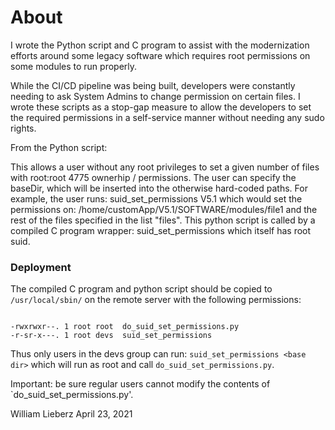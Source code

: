 # About

I wrote the Python script and C program to assist with the modernization efforts around some legacy software which requires root permissions on some modules to run properly. 

While the CI/CD pipeline was being built, developers were constantly needing to ask System Admins to change permission on certain files. I wrote these scripts as a stop-gap measure to allow the developers to set the required permissions in a self-service manner without needing any sudo rights.

From the Python script:

This allows a user without any root privileges to set a given number of files with
root:root 4775 ownerhip / permissions.
The user can specify the baseDir, which will be inserted into the otherwise hard-coded paths.
For example, the user runs: suid_set_permissions V5.1
which would set the permissions on: /home/customApp/V5.1/SOFTWARE/modules/file1
and the rest of the files specified in the list "files".
This python script is called by a compiled C program wrapper: suid_set_permissions which 
itself has root suid.

### Deployment

The compiled C program and python script should be copied to `/usr/local/sbin/` on the remote server with the following permissions:

```

-rwxrwxr--. 1 root root  do_suid_set_permissions.py
-r-sr-x---. 1 root devs  suid_set_permissions

```

Thus only users in the devs group can run: `suid_set_permissions <base dir>` which will run as root and call `do_suid_set_permissions.py`. 

Important: be sure regular users cannot modify the contents of `do_suid_set_permissions.py'.


William Lieberz
April 23, 2021